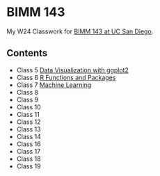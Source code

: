 # BIMM 143
My W24 Classwork for [BIMM 143 at UC San Diego](https://bioboot.github.io/bimm143_W24/).

## Contents
- Class 5 [Data Visualization with ggplot2](class05/class05.md)
- Class 6 [R Functions and Packages](class06/class06.md)
- Class 7 [Machine Learning](class07/class07.md)
- Class 8
- Class 9
- Class 10
- Class 11
- Class 12
- Class 13
- Class 14
- Class 16
- Class 17
- Class 18
- Class 19

